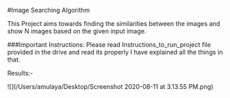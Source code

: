 #Image Searching Algorithm

This Project aims towards finding the 
similarities between the images and show N 
images based on the given input image.

###Important Instructions:
Please read Instructions_to_run_project file provided 
in the drive and read its properly I have explained
all the things in that.

Results:- 

![](/Users/amulaya/Desktop/Screenshot 2020-08-11 at 3.13.55 PM.png)